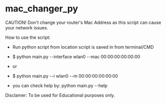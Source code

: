 # mac_changer_py

CAUTION! 
Don't change your router's Mac Address as this script can cause your network issues. 

How to use the script:

- Run python script from location script is saved in from terminal/CMD

- $ python main.py --interface wlan0 --mac 00:00:00:00:00:00 
- or
- $ python main.py --i wlan0 --m 00:00:00:00:00:00 

- you can check help by: python main.py --help


Disclamer: To be used for Educational purposes only. 
